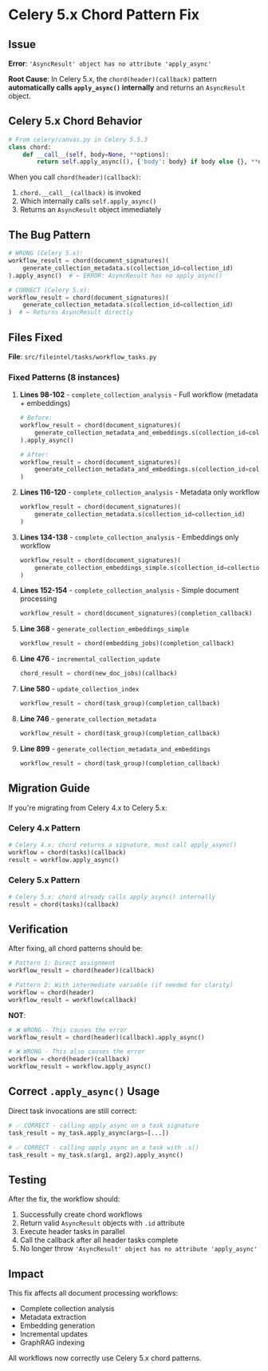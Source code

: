 # Celery 5.x Chord Pattern Fix

## Issue

**Error**: `'AsyncResult' object has no attribute 'apply_async'`

**Root Cause**: In Celery 5.x, the `chord(header)(callback)` pattern **automatically calls `apply_async()` internally** and returns an `AsyncResult` object.

## Celery 5.x Chord Behavior

```python
# From celery/canvas.py in Celery 5.5.3
class chord:
    def __call__(self, body=None, **options):
        return self.apply_async((), {'body': body} if body else {}, **options)
```

When you call `chord(header)(callback)`:
1. `chord.__call__(callback)` is invoked
2. Which internally calls `self.apply_async()`
3. Returns an `AsyncResult` object immediately

## The Bug Pattern

```python
# WRONG (Celery 5.x):
workflow_result = chord(document_signatures)(
    generate_collection_metadata.s(collection_id=collection_id)
).apply_async()  # ← ERROR: AsyncResult has no apply_async()

# CORRECT (Celery 5.x):
workflow_result = chord(document_signatures)(
    generate_collection_metadata.s(collection_id=collection_id)
)  # ← Returns AsyncResult directly
```

## Files Fixed

**File**: `src/fileintel/tasks/workflow_tasks.py`

### Fixed Patterns (8 instances)

1. **Lines 98-102** - `complete_collection_analysis` - Full workflow (metadata + embeddings)
   ```python
   # Before:
   workflow_result = chord(document_signatures)(
       generate_collection_metadata_and_embeddings.s(collection_id=collection_id)
   ).apply_async()

   # After:
   workflow_result = chord(document_signatures)(
       generate_collection_metadata_and_embeddings.s(collection_id=collection_id)
   )
   ```

2. **Lines 116-120** - `complete_collection_analysis` - Metadata only workflow
   ```python
   workflow_result = chord(document_signatures)(
       generate_collection_metadata.s(collection_id=collection_id)
   )
   ```

3. **Lines 134-138** - `complete_collection_analysis` - Embeddings only workflow
   ```python
   workflow_result = chord(document_signatures)(
       generate_collection_embeddings_simple.s(collection_id=collection_id)
   )
   ```

4. **Lines 152-154** - `complete_collection_analysis` - Simple document processing
   ```python
   workflow_result = chord(document_signatures)(completion_callback)
   ```

5. **Line 368** - `generate_collection_embeddings_simple`
   ```python
   workflow_result = chord(embedding_jobs)(completion_callback)
   ```

6. **Line 476** - `incremental_collection_update`
   ```python
   chord_result = chord(new_doc_jobs)(callback)
   ```

7. **Line 580** - `update_collection_index`
   ```python
   workflow_result = chord(task_group)(completion_callback)
   ```

8. **Line 746** - `generate_collection_metadata`
   ```python
   workflow_result = chord(task_group)(completion_callback)
   ```

9. **Line 899** - `generate_collection_metadata_and_embeddings`
   ```python
   workflow_result = chord(task_group)(completion_callback)
   ```

## Migration Guide

If you're migrating from Celery 4.x to Celery 5.x:

### Celery 4.x Pattern
```python
# Celery 4.x: chord returns a signature, must call apply_async()
workflow = chord(tasks)(callback)
result = workflow.apply_async()
```

### Celery 5.x Pattern
```python
# Celery 5.x: chord already calls apply_async() internally
result = chord(tasks)(callback)
```

## Verification

After fixing, all chord patterns should be:

```python
# Pattern 1: Direct assignment
workflow_result = chord(header)(callback)

# Pattern 2: With intermediate variable (if needed for clarity)
workflow = chord(header)
workflow_result = workflow(callback)
```

**NOT**:
```python
# ❌ WRONG - This causes the error
workflow_result = chord(header)(callback).apply_async()

# ❌ WRONG - This also causes the error
workflow = chord(header)(callback)
workflow_result = workflow.apply_async()
```

## Correct `.apply_async()` Usage

Direct task invocations are still correct:
```python
# ✅ CORRECT - calling apply_async on a task signature
task_result = my_task.apply_async(args=[...])

# ✅ CORRECT - calling apply_async on a task with .s()
task_result = my_task.s(arg1, arg2).apply_async()
```

## Testing

After the fix, the workflow should:
1. Successfully create chord workflows
2. Return valid `AsyncResult` objects with `.id` attribute
3. Execute header tasks in parallel
4. Call the callback after all header tasks complete
5. No longer throw `'AsyncResult' object has no attribute 'apply_async'`

## Impact

This fix affects all document processing workflows:
- Complete collection analysis
- Metadata extraction
- Embedding generation
- Incremental updates
- GraphRAG indexing

All workflows now correctly use Celery 5.x chord patterns.
